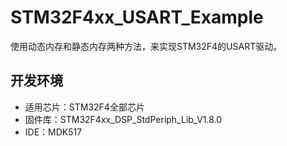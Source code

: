 # STM32F4xx_USART_Example

使用动态内存和静态内存两种方法，来实现STM32F4的USART驱动。

## 开发环境

* 适用芯片：STM32F4全部芯片
* 固件库：STM32F4xx_DSP_StdPeriph_Lib_V1.8.0
* IDE：MDK517
